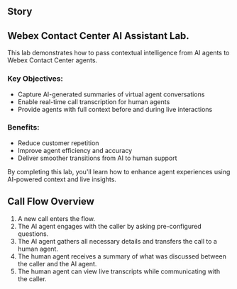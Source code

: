 
## Story

## Webex Contact Center AI Assistant Lab.

This lab demonstrates how to pass contextual intelligence from AI agents to Webex Contact Center agents.

### Key Objectives:
- Capture AI-generated summaries of virtual agent conversations
- Enable real-time call transcription for human agents
- Provide agents with full context before and during live interactions

### Benefits:
- Reduce customer repetition
- Improve agent efficiency and accuracy
- Deliver smoother transitions from AI to human support

By completing this lab, you'll learn how to enhance agent experiences using AI-powered context and live insights.


## Call Flow Overview

1. A new call enters the flow.
2. The AI agent engages with the caller by asking pre-configured questions.
3. The AI agent gathers all necessary details and transfers the call to a human agent.
4. The human agent receives a summary of what was discussed between the caller and the AI agent.
5. The human agent can view live transcripts while communicating with the caller.


